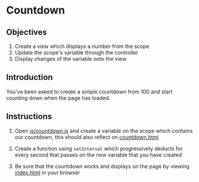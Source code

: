 # Countdown

## Objectives

1. Create a view which displays a number from the scope
2. Update the scope's variable through the controller
3. Display changes of the variable onto the view

## Introduction

You've been asked to create a simple countdown from 
100 and start counting down when the page has loaded.

## Instructions

1. Open [js/countdown.js](js/countdown.js) and create a
variable on the scope which contains our countdown, this should
also reflect on [countdown.html](countdown.html)

2. Create a function using `setInterval` which progressively
deducts for every second that passes on the new variable that
you have created

3. Be sure that the countdown works and displays on the page
by viewing [index.html](index.html) in your browser